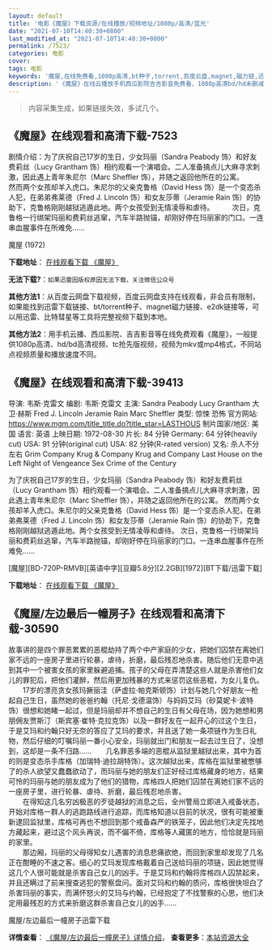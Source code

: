 ```yaml
---
layout: default
title: '电影《魔屋》下载资源/在线播放/视频地址/1080p/高清/蓝光'
date: "2021-07-10T14:40:30+0800"
last_modified_at: "2021-07-10T14:40:30+0800"
permalink: /7523/
categories: 电影
cover:
tags: 电影
keywords: '魔屋,在线免费看,1080p高清,bt种子,torrent,百度云盘,magnet,磁力链,迅雷下载资源'
description: '《魔屋》在线云播放手机西瓜影院吉吉影音免费看，1080p高清bd/hd未删减完整版和tc抢先枪版，mkv/mp4格式，附带bt/torrent种子、magnet/磁力链、百度云盘、网盘资源迅雷下载链接'
---
```


>内容采集生成，如果链接失效，多试几个。


## 《魔屋》在线观看和高清下载-7523

剧情介绍：为了庆祝自己17岁的生日，少女玛丽（Sandra Peabody 饰）和好友费莉丝（Lucy Grantham 饰）相约观看一个演唱会。二人准备搞点儿大麻寻求刺激，因此遇上青年朱尼尔（Marc Sheffler 饰），并随之返回他所在的公寓。  　　然而两个女孩却羊入虎口。朱尼尔的父亲克鲁格（David Hess 饰）是一个变态杀人犯，在弟弟弗莱德（Fred J. Lincoln 饰）和女友莎蒂（Jeramie Rain 饰）的协助下，克鲁格刚刚越狱逃遁此地。两个女孩受到无情凌辱和虐待。  　　次日，克鲁格一行绑架玛丽和费莉丝逃窜，汽车半路抛锚，却刚好停在玛丽家的门口。一连串血腥事件在所难免……


魔屋 (1972)

**下载地址**： [在线观看下载 《魔屋》](https://www.btbtdy.me/btdy/dy3529.html) 


**无法下载?**：`如果迅雷因版权原因无法下载，关注微信公众号 `

**其他方法1**：从百度云网盘下载视频，百度云网盘支持在线观看，非会员有限制，如果能找到迅雷下载链接、bt/torrent种子、magnet磁力链接、e2dk链接等，可以用迅雷、比特彗星等工具将完整视频下载到本地。

**其他方法2**：用手机云播、西瓜影院、吉吉影音等在线免费观看《魔屋》，一般提供1080p高清、hd/bd高清视频、tc抢先版视频，视频为mkv或mp4格式，不同站点视频质量和播放速度不同。


## 《魔屋》在线观看和高清下载-39413

导演: 韦斯·克雷文 编剧: 韦斯·克雷文 主演: Sandra Peabody Lucy Grantham 大卫·赫斯 Fred J. Lincoln Jeramie Rain Marc Sheffler 类型: 惊悚 恐怖 官方网站: https://www.mgm.com/title_title.do?title_star=LASTHOUS 制片国家/地区: 美国 语言: 英语 上映日期: 1972-08-30 片长: 84 分钟 Germany: 64 分钟(heavily cut) USA: 91 分钟(original cut) USA: 82 分钟(R-rated version) 又名: 杀人不分左右 Grim Company Krug & Company Krug and Company Last House on the Left Night of Vengeance Sex Crime of the Century

为了庆祝自己17岁的生日，少女玛丽（Sandra Peabody 饰）和好友费莉丝（Lucy Grantham 饰）相约观看一个演唱会。二人准备搞点儿大麻寻求刺激，因此遇上青年朱尼尔（Marc Sheffler 饰），并随之返回他所在的公寓。 然而两个女孩却羊入虎口。朱尼尔的父亲克鲁格（David Hess 饰）是一个变态杀人犯，在弟弟弗莱德（Fred J. Lincoln 饰）和女友莎蒂（Jeramie Rain 饰）的协助下，克鲁格刚刚越狱逃遁此地。两个女孩受到无情凌辱和虐待。 次日，克鲁格一行绑架玛丽和费莉丝逃窜，汽车半路抛锚，却刚好停在玛丽家的门口。一连串血腥事件在所难免……


[魔屋][BD-720P-RMVB][英语中字][豆瓣5.8分][2.2GB][1972][BT下载/迅雷下载]

**下载地址**： [在线观看下载 《魔屋》](https://www.btdx8.com/torrent/the_last_house_on_the_left_1972.html) 


## 《魔屋/左边最后一幢房子》在线观看和高清下载-30590

故事讲的是四个罪恶累累的恶棍劫持了两个中产家庭的少女，把她们囚禁在离她们家不远的一座房子里进行轮暴，虐待，折磨，最后残忍地杀害。随后他们无意中逃到其中一个被害女孩的家里躲避追捕。孩子的父母在弄清楚这些人就是杀害他们女儿的罪犯后，把他们灌醉，然后用更加残暴的方式来惩罚这些恶棍，为女儿复仇。<br />　　17岁的漂亮贪女孩玛撅丽洼（萨虚拉&middot;帕克斯顿饰）计划与她几个好朋友一枪起自己生日，虽然她的爸爸约翰（托尼·戈德温饰）与妈妈艾玛（砂莫妮卡&middot;波特饰）很想和她睹一起过，但是玛丽却并不想自己的生日有父母在场，因为她想和男朋佣友贾斯汀（斯宾塞·崔特·克拉克饰）以及一群好友在一起开心的过这个生日，于是艾玛和约翰只好无奈的答应了艾玛的要求，并且送了她一条项链作为生日礼物，然后仔细的叮嘱玛丽一番小心安全，玛丽就出门和朋友一起去过生日了，没想到，这却是一条不归路……　　几名罪恶多端的恶棍从监狱里越狱出来，其中为首的则是变态杀手库格（加瑞特&middot;迪拉胡特饰）。这次越狱出来，库格在监狱里被憋够了的杀人欲望又蠢蠢欲动了，而玛丽与她的朋友们正好经过库格藏身的地方，结果可怜的玛丽与她的朋友成为了他们的猎物，库格四人把她们囚禁在离她们家不远的一座房子里，进行轮暴、虐待、折磨，最后残忍地杀害。<br />　　在得知这几名穷凶极恶的歹徒越狱的消息之后，全州警局立即进入戒备状态，开始对库格一群人的逃跑路线进行追踪，而库格知道以目前的状况，很有可能被重新逮回监狱里，库格可再也不想回到那个戒备森严的铁笼子，因此他们决定先找地方藏起来，避过这个风头再说，而不偏不倚，库格等人藏匿的地方，恰恰就是玛丽的家里。<br />　　那边厢，玛丽的父母得知女儿遇害的消息悲痛欲绝，而回到家里却发现了几名正在酣睡的不速之客。细心的艾玛发现库格戴着自己送给玛丽的项链，因此她觉得这几个人很可能就是杀害自己女儿的凶手。于是艾玛和约翰将库格四人囚禁起来，并且还瞒过了前来搜查逃犯的警察盘问。面对艾玛和约翰的质问，库格很快坦白了杀害玛丽的事实，而满怀怒火的艾玛与约翰，已经抱定了不找警察的心思，他们决定用最残忍的方式来折磨这群杀害自己女儿的凶手……


魔屋/左边最后一幢房子迅雷下载

**详情查看**： [《魔屋/左边最后一幢房子》详情介绍](/movie/30590/)， **查看更多**：[本站资源大全](/movie/t/all/)

